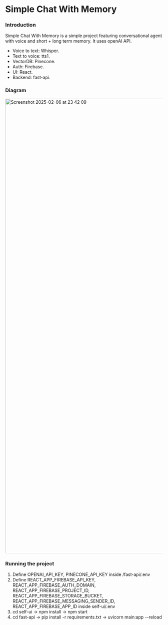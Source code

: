 # Simple Chat With Memory

### Introduction
Simple Chat With Memory is a simple project featuring conversational agent with voice and short + long term memory. It uses openAI API.
- Voice to text: Whisper.
- Text to voice: tts1.
- VectorDB: Pinecone.
- Auth: Firebase.
- UI: React.
- Backend: fast-api.

### Diagram
<img width="1451" alt="Screenshot 2025-02-06 at 23 42 09" src="https://github.com/user-attachments/assets/af56f5a0-c6ec-4ed2-8aa4-d08c8b68b1cb" />

### Running the project
1. Define OPENAI_API_KEY, PINECONE_API_KEY inside /fast-api/.env
2. Define REACT_APP_FIREBASE_API_KEY, REACT_APP_FIREBASE_AUTH_DOMAIN, REACT_APP_FIREBASE_PROJECT_ID, REACT_APP_FIREBASE_STORAGE_BUCKET, REACT_APP_FIREBASE_MESSAGING_SENDER_ID, REACT_APP_FIREBASE_APP_ID inside self-ui/.env
3. cd self-ui -> npm install -> npm start
4. cd fast-api -> pip install -r requirements.txt -> uvicorn main:app --reload

